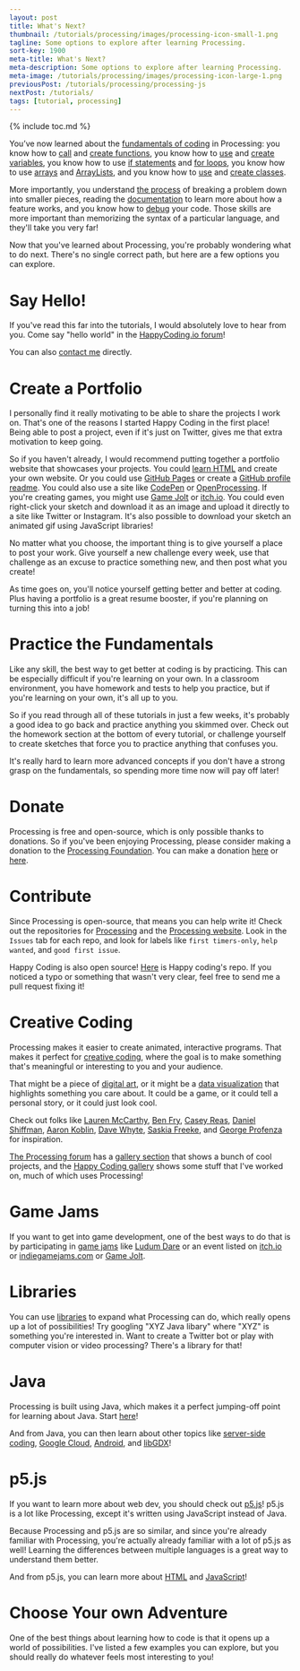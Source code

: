 ```yaml
---
layout: post
title: What's Next?
thumbnail: /tutorials/processing/images/processing-icon-small-1.png
tagline: Some options to explore after learning Processing.
sort-key: 1900
meta-title: What's Next?
meta-description: Some options to explore after learning Processing.
meta-image: /tutorials/processing/images/processing-icon-large-1.png
previousPost: /tutorials/processing/processing-js
nextPost: /tutorials/
tags: [tutorial, processing]
---
```


{% include toc.md %}

You’ve now learned about the [fundamentals of coding](/tutorials/processing/what-is-programming) in Processing: you know how to [call](/tutorials/processing/calling-functions) and [create functions](/tutorials/processing/creating-functions), you know how to [use](/tutorials/processing/using-variables) and [create variables](/tutorials/processing/creating-variables), you know how to use [if statements](/tutorials/processing/if-statements) and [for loops](/tutorials/processing/for-loops), you know how to use [arrays](/tutorials/processing/arrays) and [ArrayLists](/tutorials/processing/arraylists), and you know how to [use](/tutorials/processing/using-objects) and [create classes](/tutorials/processing/creating-classes).

More importantly, you understand [the process](/tutorials/how-to/program) of breaking a problem down into smaller pieces, reading the [documentation](https://processing.org/reference/) to learn more about how a feature works, and you know how to [debug](/tutorials/processing/debugging) your code. Those skills are more important than memorizing the syntax of a particular language, and they'll take you very far!

Now that you've learned about Processing, you're probably wondering what to do next. There's no single correct path, but here are a few options you can explore.

# Say Hello!

If you've read this far into the tutorials, I would absolutely love to hear from you. Come say "hello world" in the [HappyCoding.io forum](https://forum.happycoding.io)!

You can also [contact me](/about#contact) directly.

# Create a Portfolio

I personally find it really motivating to be able to share the projects I work on. That's one of the reasons I started Happy Coding in the first place! Being able to post a project, even if it's just on Twitter, gives me that extra motivation to keep going.

So if you haven't already, I would recommend putting together a portfolio website that showcases your projects. You could [learn HTML](/tutorials/html) and create your own website. Or you could use [GitHub Pages](https://pages.github.com/) or create a [GitHub profile readme](https://docs.github.com/en/free-pro-team@latest/github/setting-up-and-managing-your-github-profile/managing-your-profile-readme). You could also use a site like [CodePen](https://codepen.io/) or [OpenProcessing](https://www.openprocessing.org/). If you're creating games, you might use  [Game Jolt](http://gamejolt.com/) or [itch.io](https://itch.io/). You could even right-click your sketch and download it as an image and upload it directly to a site like Twitter or Instagram. It's also possible to download your sketch an animated gif using JavaScript libraries!

No matter what you choose, the important thing is to give yourself a place to post your work. Give yourself a new challenge every week, use that challenge as an excuse to practice something new, and then post what you create!

As time goes on, you'll notice yourself getting better and better at coding. Plus having a portfolio is a great resume booster, if you're planning on turning this into a job!

# Practice the Fundamentals

Like any skill, the best way to get better at coding is by practicing. This can be especially difficult if you're learning on your own. In a classroom environment, you have homework and tests to help you practice, but if you're learning on your own, it's all up to you.

So if you read through all of these tutorials in just a few weeks, it's probably a good idea to go back and practice anything you skimmed over. Check out the homework section at the bottom of every tutorial, or challenge yourself to create sketches that force you to practice anything that confuses you.

It's really hard to learn more advanced concepts if you don't have a strong grasp on the fundamentals, so spending more time now will pay off later!

# Donate

Processing is free and open-source, which is only possible thanks to donations. So if you've been enjoying Processing, please consider making a donation to the [Processing Foundation](https://processingfoundation.org/). You can make a donation [here](https://processing.org/download/support.html) or [here](https://processingfoundation.org/donate).

# Contribute

Since Processing is open-source, that means you can help write it! Check out the repositories for [Processing](https://github.com/processing/processing) and the [Processing website](https://github.com/processing/processing-docs). Look in the `Issues` tab for each repo, and look for labels like `first timers-only`, `help wanted`, and `good first issue`.

Happy Coding is also open source! [Here](https://github.com/KevinWorkman/HappyCoding) is Happy coding's repo. If you noticed a typo or something that wasn't very clear, feel free to send me a pull request fixing it!

# Creative Coding

Processing makes it easier to create animated, interactive programs. That makes it perfect for [creative coding](https://en.wikipedia.org/wiki/Creative_coding), where the goal is to make something that's meaningful or interesting to you and your audience.

That might be a piece of [digital art](https://en.wikipedia.org/wiki/Digital_art), or it might be a [data visualization](https://en.wikipedia.org/wiki/Data_visualization) that highlights something you care about. It could be a game, or it could tell a personal story, or it could just look cool.

Check out folks like [Lauren McCarthy](https://lauren-mccarthy.com/), [Ben Fry](https://benfry.com/), [Casey Reas](https://reas.com/), [Daniel Shiffman](https://shiffman.net/), [Aaron Koblin](http://www.aaronkoblin.com/), [Dave Whyte](http://beesandbombs.com/), [Saskia Freeke](https://sasj.nl/portfolio/), and [George Profenza](https://sensori.al/) for inspiration.

[The Processing forum](https://discourse.processing.org/) has a [gallery section](https://discourse.processing.org/c/gallery/21) that shows a bunch of cool projects, and the [Happy Coding gallery](https://happycoding.io/gallery/) shows some stuff that I've worked on, much of which uses Processing!

# Game Jams

If you want to get into game development, one of the best ways to do that is by participating in [game jams](https://en.wikipedia.org/wiki/Game_jam) like [Ludum Dare](https://ldjam.com/) or an event listed on [itch.io](https://itch.io/jams) or [indiegamejams.com](http://www.indiegamejams.com/) or [Game Jolt](https://jams.gamejolt.com/browse/active).

# Libraries

You can use [libraries](/tutorials/processing/libraries) to expand what Processing can do, which really opens up a lot of possibilities! Try googling "XYZ Java libary" where "XYZ" is something you're interested in. Want to create a Twitter bot or play with computer vision or video processing? There's a library for that!

# Java

Processing is built using Java, which makes it a perfect jumping-off point for learning about Java. Start [here](/tutorials/java)!

And from Java, you can then learn about other topics like [server-side coding](/tutorials/java-server), [Google Cloud](/tutorials/google-cloud), [Android](/tutorials/android), and [libGDX](/tutorials/libgdx)!

# p5.js

If you want to learn more about web dev, you should check out [p5.js](/tutorials/p5js)! p5.js is a lot like Processing, except it's written using JavaScript instead of Java.

Because Processing and p5.js are so similar, and since you're already familiar with Processing, you're actually already familiar with a lot of p5.js as well! Learning the differences between multiple languages is a great way to understand them better.

And from p5.js, you can learn more about [HTML](/tutorials/html) and [JavaScript](/tutorials/javascript)!

# Choose Your own Adventure

One of the best things about learning how to code is that it opens up a world of possibilities. I've listed a few examples you can explore, but you should really do whatever feels most interesting to you!